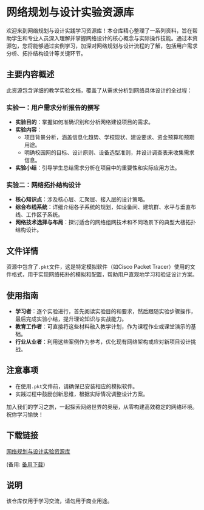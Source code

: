 # 网络规划与设计实验资源库

欢迎来到网络规划与设计实践学习资源库！本仓库精心整理了一系列资料，旨在帮助学生和专业人员深入理解并掌握网络设计的核心概念与实际操作技能。通过本资源包，您将能够通过实例学习，加深对网络规划与设计流程的了解，包括用户需求分析、拓扑结构设计等关键环节。

## 主要内容概述

此资源包含详细的教学实验文档，覆盖了从需求分析到网络具体设计的全过程：

### 实验一：用户需求分析报告的撰写
- **实验目的**：掌握如何准确识别和分析网络建设项目的需求。
- **实验内容**：
    - 项目背景分析，涵盖信息化趋势、学校现状、建设要求、资金预算和预期用途。
    - 明确校园网的目标、设计原则、设备选型准则，并设计调查表来收集需求信息。
- **实验小结**：引导学生总结需求分析在项目中的重要性和实际应用方法。

### 实验二：网络拓扑结构设计
- **核心知识点**：涉及核心层、汇聚层、接入层的设计策略。
- **综合布线系统**：详细介绍各子系统的规划，如设备间、建筑群、水平与垂直布线、工作区子系统。
- **网络技术选择与布局**：探讨适合的网络组网技术和不同场景下的典型大楼拓扑结构设计。

## 文件详情
资源中包含了`.pkt`文件，这是特定模拟软件（如Cisco Packet Tracer）使用的文件格式，用于实现网络拓扑的模拟和配置，帮助用户直观地学习和验证设计方案。

## 使用指南
- **学习者**：逐个实验进行，首先阅读实验目的和要求，然后跟随实验步骤操作，最后完成实验小结，提升理论知识与实战能力。
- **教育工作者**：可直接将这些材料融入教学计划，作为课程作业或课堂演示的基础。
- **行业从业者**：利用这些案例作为参考，优化现有网络架构或应对新项目设计挑战。

## 注意事项
- 在使用`.pkt`文件前，请确保已安装相应的模拟软件。
- 实践过程中鼓励创新思维，根据实际情况调整设计方案。

加入我们的学习之旅，一起探索网络世界的奥秘，从零构建高效稳定的网络环境。祝你学习愉快！

## 下载链接
[网络规划与设计实验资源库](https://pan.quark.cn/s/fa6609fa7f89) 

(备用: [备用下载](https://pan.baidu.com/s/1x_62E4CyVUrE9ML7x__wWg?pwd=1234))

## 说明

该仓库仅用于学习交流，请勿用于商业用途。
